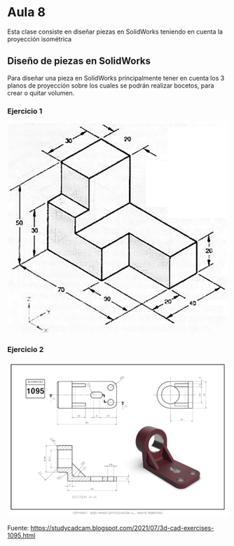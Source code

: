 <h1>Aula 8</h1>

Esta clase consiste en diseñar piezas en SolidWorks teniendo en cuenta la proyección isométrica

<h2>Diseño de piezas en SolidWorks</h2>

Para diseñar una pieza en SolidWorks principalmente tener en cuenta los 3 planos de proyección sobre los cuales se podrán realizar bocetos, para crear o quitar volumen.

<h3>Ejercicio 1</h3>

![Ejercicio1](image.png)

<h3>Ejercicio 2</h3>

![Ejercicio2](image-1.png)

Fuente: https://studycadcam.blogspot.com/2021/07/3d-cad-exercises-1095.html